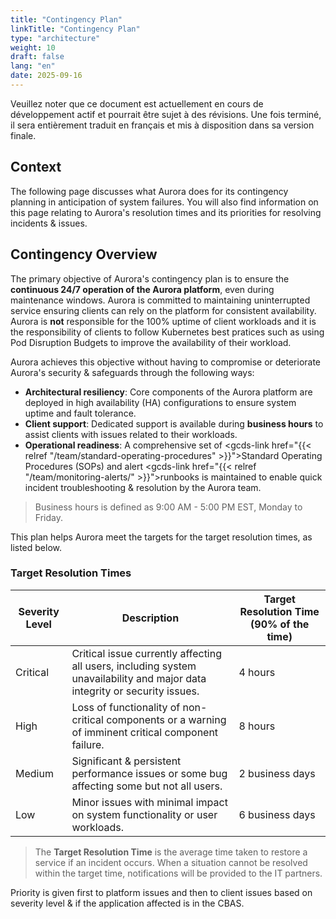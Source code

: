 ```yaml
---
title: "Contingency Plan"
linkTitle: "Contingency Plan"
type: "architecture"
weight: 10
draft: false
lang: "en"
date: 2025-09-16
---
```


<gcds-alert alert-role="danger" container="full" heading="Avis de traduction" hide-close-btn="true" hide-role-icon="false" is-fixed="false" class="hydrated mb-400">
<gcds-text>Veuillez noter que ce document est actuellement en cours de développement actif et pourrait être sujet à des révisions. Une fois terminé, il sera entièrement traduit en français et mis à disposition dans sa version finale.</gcds-text>
</gcds-alert>

## Context

The following page discusses what Aurora does for its contingency planning in anticipation of system failures. You will also find information on this page relating to Aurora's resolution times and its priorities for resolving incidents & issues.

## Contingency Overview

The primary objective of Aurora's contingency plan is to ensure the **continuous 24/7 operation of the Aurora platform**, even during maintenance windows. Aurora is committed to maintaining uninterrupted service ensuring clients can rely on the platform for consistent availability. Aurora is **not** responsible for the 100% uptime of client workloads and it is the responsibility of clients to follow Kubernetes best pratices such as using Pod Disruption Budgets to improve the availability of their workload.

Aurora achieves this objective without having to compromise or deteriorate Aurora's security & safeguards through the following ways:

- **Architectural resiliency**: Core components of the Aurora platform are deployed in high availability (HA) configurations to ensure system uptime and fault tolerance.
- **Client support**: Dedicated support is available during **business hours** to assist clients with issues related to their workloads.
- **Operational readiness**: A comprehensive set of <gcds-link href="{{< relref "/team/standard-operating-procedures" >}}">Standard Operating Procedures (SOPs)</gcds-link> and alert
<gcds-link href="{{< relref "/team/monitoring-alerts/" >}}">runbooks</gcds-link> is maintained to enable quick incident troubleshooting & resolution by the Aurora team.

>Business hours is defined as 9:00 AM - 5:00 PM EST, Monday to Friday.

This plan helps Aurora meet the targets for the target resolution times, as listed below.

### Target Resolution Times

| **Severity Level** | Description                                         | **Target Resolution Time (90% of the time)** |
|--------------------|-----------------------------------------------------|----------------------------------------------|
| Critical           | Critical issue currently affecting all users, including system unavailability and major data integrity or security issues.                                                     | 4 hours                                      |
| High               | Loss of functionality of non-critical components or a warning of imminent critical component failure.                                                    | 8 hours                                      |
| Medium             | Significant & persistent performance issues or some bug affecting some but not all users.                                                    | 2 business days                              |
| Low                | Minor issues with minimal impact on system functionality or user workloads.                                                    | 6 business days                              |

> The **Target Resolution Time** is the average time taken to restore a service if an incident occurs. When a situation cannot be resolved within the target time, notifications will be provided to the IT partners.

Priority is given first to platform issues and then to client issues based on severity level & if the application affected is in the CBAS.